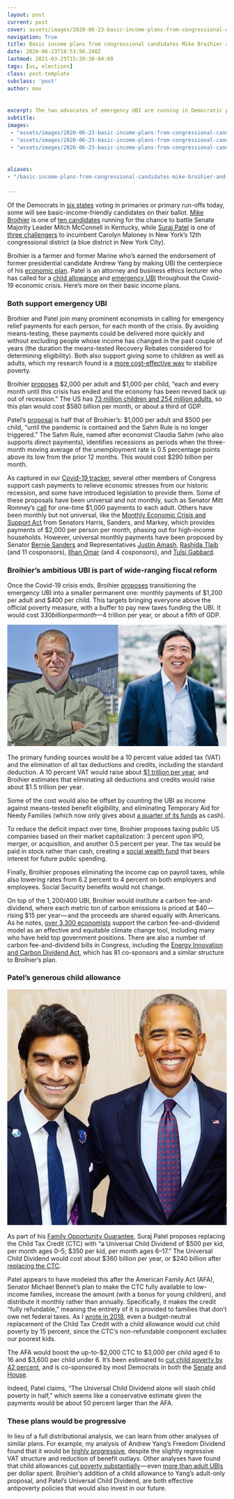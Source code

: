 ```yaml
---
layout: post
current: post
cover: assets/images/2020-06-23-basic-income-plans-from-congressional-candidates-mike-broihier-and-suraj-patel-0.jpg 
navigation: True
title: Basic income plans from congressional candidates Mike Broihier and Suraj Patel
date: 2020-06-23T18:53:56.248Z
lastmod: 2021-03-25T15:20:30-04:00
tags: [us, elections]
class: post-template
subclass: 'post'
author: max


excerpt: The two advocates of emergency UBI are running in Democratic primaries today.
subtitle: 
images:
 - "assets/images/2020-06-23-basic-income-plans-from-congressional-candidates-mike-broihier-and-suraj-patel-0.jpg"
 - "assets/images/2020-06-23-basic-income-plans-from-congressional-candidates-mike-broihier-and-suraj-patel-1.png"
 - "assets/images/2020-06-23-basic-income-plans-from-congressional-candidates-mike-broihier-and-suraj-patel-2.png"


aliases:
- "/basic-income-plans-from-congressional-candidates-mike-broihier-and-suraj-patel-9d53646a3245"

---
```


Of the Democrats in [six states](https://fivethirtyeight.com/features/todays-elections-in-kentucky-and-new-york-are-high-stakes-for-the-progressive-movement/) voting in primaries or primary run-offs today, some will see basic-income-friendly candidates on their ballot. [Mike Broihier](https://mikeforky.com/) is one of [ten candidates](https://ballotpedia.org/United_States_Senate_election_in_Kentucky,_2020) running for the chance to battle Senate Majority Leader Mitch McConnell in Kentucky, while [Suraj Patel](https://www.surajpatel.nyc/) is one of [three challengers](https://ballotpedia.org/New_York%27s_12th_Congressional_District) to incumbent Carolyn Maloney in New York’s 12th congressional district (a blue district in New York City).

Broihier is a farmer and former Marine who’s earned the endorsement of former presidential candidate Andrew Yang by making UBI the centerpiece of his [economic plan](https://mikeforky.com/issues/). Patel is an attorney and business ethics lecturer who has called for a [child allowance](https://www.surajpatel.nyc/new-page) and [emergency UBI](https://medium.com/@surajpatelnyc/fiscal-response-to-covid-19-6a4384e5e89f) throughout the Covid-19 economic crisis. Here’s more on their basic income plans.

### Both support emergency UBI

Broihier and Patel join many prominent economists in calling for emergency relief payments for each person, for each month of the crisis. By avoiding means-testing, these payments could be delivered more quickly and without excluding people whose income has changed in the past couple of years (the duration the means-tested Recovery Rebates considered for determining eligibility). Both also support giving some to children as well as adults, which my research found is a [more cost-effective way](https://medium.com/ubicenter/how-universal-basic-income-can-keep-poverty-from-rising-amid-covid-19-9950e4a58030) to stabilize poverty.

Broihier [proposes](https://docs.google.com/document/d/1kiBlfBFx7UBdgORWqRgKUt8r6EDzVc8LcqB8-072aJU/edit) $2,000 per adult and $1,000 per child, “each and every month until this crisis has ended and the economy has been revved back up out of recession.” The US has [73 million children and 254 million adults](https://data.census.gov/cedsci/table?q=population%20by%20age&hidePreview=false&tid=ACSST1Y2018.S0101&t=Age%20and%20Sex&vintage=2018), so this plan would cost $580 billion per month, or about a third of GDP.

Patel’s [proposal](https://medium.com/@surajpatelnyc/fiscal-response-to-covid-19-6a4384e5e89f) is half that of Broihier’s: $1,000 per adult and $500 per child, “until the pandemic is contained and the Sahm Rule is no longer triggered.” The Sahm Rule, named after economist Claudia Sahm (who also supports direct payments), identifies recessions as periods when the three-month moving average of the unemployment rate is 0.5 percentage points above its low from the prior 12 months. This would cost $290 billion per month.

As captured in our [Covid-19 tracker](http://covid19tracker.ubicenter.org), several other members of Congress support cash payments to relieve economic stresses from our historic recession, and some have introduced legislation to provide them. Some of these proposals have been universal and not monthly, such as Senator Mitt Romney’s [call](https://www.romney.senate.gov/romney-calls-urgent-action-additional-coronavirus-response-measures) for one-time $1,000 payments to each adult. Others have been monthly but not universal, like the [Monthly Economic Crisis and Support Act](https://static.politico.com/ea/52/4e9d51534400b64f3a5fa40aabfd/gai20332-4.pdf) from Senators Harris, Sanders, and Markey, which provides payments of $2,000 per person per month, phasing out for high-income households. However, universal monthly payments have been proposed by Senator [Bernie Sanders](https://berniesanders.com/issues/emergency-response-coronavirus-pandemic/) and Representatives [Justin Amash](https://twitter.com/justinamash/status/1242486422180855815), [Rashida Tlaib](https://www.congress.gov/bill/116th-congress/house-bill/6553) (and 11 cosponsors), [Ilhan Omar](https://www.congress.gov/bill/116th-congress/house-bill/6290/cosponsors?searchResultViewType=expanded) (and 4 cosponsors), and [Tulsi Gabbard](https://www.congress.gov/bill/116th-congress/house-resolution/897).

### Broihier’s ambitious UBI is part of wide-ranging fiscal reform

Once the Covid-19 crisis ends, Broihier [proposes](https://docs.google.com/document/d/1kiBlfBFx7UBdgORWqRgKUt8r6EDzVc8LcqB8-072aJU/edit) transitioning the emergency UBI into a smaller permanent one: monthly payments of $1,200 per adult and $400 per child. This targets bringing everyone above the official poverty measure, with a buffer to pay new taxes funding the UBI. It would cost $330 billion per month — $4 trillion per year, or about a fifth of GDP.

![](assets/images/2020-06-23-basic-income-plans-from-congressional-candidates-mike-broihier-and-suraj-patel-1.png#layoutTextWidth)

The primary funding sources would be a 10 percent value added tax (VAT) and the elimination of all tax deductions and credits, including the standard deduction. A 10 percent VAT would raise about [$1 trillion per year](https://taxfoundation.org/andrew-yang-value-added-tax-universal-basic-income/), and Broihier estimates that eliminating all deductions and credits would raise about $1.5 trillion per year.

Some of the cost would also be offset by counting the UBI as income against means-tested benefit eligibility, and eliminating Temporary Aid for Needy Families (which now only gives about [a quarter of its funds](https://fivethirtyeight.com/features/most-welfare-dollars-dont-go-directly-to-poor-people-anymore/) as cash).

To reduce the deficit impact over time, Broihier proposes taxing public US companies based on their market capitalization: 3 percent upon IPO, merger, or acquisition, and another 0.5 percent per year. The tax would be paid in stock rather than cash, creating a [social wealth fund](https://www.peoplespolicyproject.org/projects/social-wealth-fund) that bears interest for future public spending.

Finally, Broihier proposes eliminating the income cap on payroll taxes, while also lowering rates from 6.2 percent to 4 percent on both employers and employees. Social Security benefits would not change.

On top of the $1,200/$400 UBI, Broihier would institute a carbon fee-and-dividend, where each metric ton of carbon emissions is priced at $40 — rising $15 per year — and the proceeds are shared equally with Americans. As he notes, [over 3,300 economists](https://www.econstatement.org/) support the carbon fee-and-dividend model as an effective and equitable climate change tool, including many who have held top government positions. There are also a number of carbon fee-and-dividend bills in Congress, including the [Energy Innovation and Carbon Dividend Act](https://energyinnovationact.org/), which has 81 co-sponsors and a similar structure to Broihier’s plan.

### Patel’s generous child allowance

![](assets/images/2020-06-23-basic-income-plans-from-congressional-candidates-mike-broihier-and-suraj-patel-2.png#layoutTextWidth)

As part of his [Family Opportunity Guarantee](https://www.surajpatel.nyc/new-page), Suraj Patel proposes replacing the Child Tax Credit (CTC) with “a Universal Child Dividend of $500 per kid, per month ages 0–5; $350 per kid, per month ages 6–17.” The Universal Child Dividend would cost about $360 billion per year, or $240 billion after [replacing the CTC](https://www.pgpf.org/budget-basics/what-is-the-child-tax-credit).

Patel appears to have modeled this after the American Family Act (AFA), Senator Michael Bennet’s plan to make the CTC fully available to low-income families, increase the amount (with a bonus for young children), and distribute it monthly rather than annually. Specifically, it makes the credit “fully refundable,” meaning the entirety of it is provided to families that don’t owe net federal taxes. As I [wrote in 2018](https://medium.com/@MaxGhenis/we-should-replace-the-child-tax-credit-with-a-universal-child-benefit-33773de07271), even a budget-neutral replacement of the Child Tax Credit with a child allowance would cut child poverty by 15 percent, since the CTC’s non-refundable component excludes our poorest kids.

The AFA would boost the up-to-$2,000 CTC to $3,000 per child aged 6 to 16 and $3,600 per child under 6. It’s been estimated to [cut child poverty by 42 percent](https://www.povertycenter.columbia.edu/news-internal/2019/3/5/the-afa-and-child-poverty), and is co-sponsored by most Democrats in both the [Senate](https://www.congress.gov/bill/116th-congress/senate-bill/690/related-bills) and [House](https://www.congress.gov/bill/116th-congress/house-bill/1560).

Indeed, Patel claims, “The Universal Child Dividend alone will slash child poverty in half,” which seems like a conservative estimate given the payments would be about 50 percent larger than the AFA.

### These plans would be progressive

In lieu of a full distributional analysis, we can learn from other analyses of similar plans. For example, my analysis of Andrew Yang’s Freedom Dividend found that it would be [highly progressive](https://medium.com/ubicenter/distributional-analysis-of-andrew-yangs-freedom-dividend-d8dab818bf1b), despite the slightly regressive VAT structure and reduction of benefit outlays. Other analyses have found that child allowances [cut poverty substantially](https://static1.squarespace.com/static/5743308460b5e922a25a6dc7/t/5c7fe48b1905f46e1214bc42/1551885452114/Poverty+%26+Social+Policy+Brief+3_3.pdf) — even [more than adult UBIs](https://www.peoplespolicyproject.org/2018/11/29/a-child-allowance-would-be-very-effective-at-poverty-reduction/) per dollar spent. Broihier’s addition of a child allowance to Yang’s adult-only proposal, and Patel’s Universal Child Dividend, are both effective antipoverty policies that would also invest in our future.

